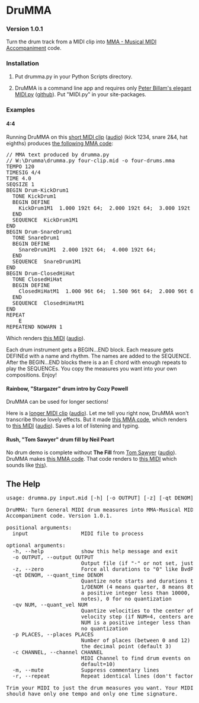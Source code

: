 # DruMMA
### Version 1.0.1

Turn the drum track from a MIDI clip into [MMA - Musical MIDI Accompaniment](https://mellowood.ca/mma/) code.

### Installation

1.  Put drumma.py in your Python Scripts directory.

2.  DruMMA is a command line app and requires only 
[Peter Billam's elegant MIDI.py](http://www.pjb.com.au/midi/free/MIDI.py)
([github](https://github.com/peterbillam/miditools/blob/master/MIDI.py)).
Put "MIDI.py" in your site-packages.

### Examples

#### 4:4
Running DruMMA on this [short MIDI clip](four-clip.mid) ([audio](four-clip.mp3))
 (kick 1234, snare 2&4, hat eighths)
produces [the following MMA code](four-drums.mma):

<pre>
// MMA text produced by drumma.py
// W:\Drumma\drumma.py four-clip.mid -o four-drums.mma
TEMPO 120
TIMESIG 4/4
TIME 4.0
SEQSIZE 1
BEGIN Drum-KickDrum1
  TONE KickDrum1
  BEGIN DEFINE
    KickDrum1M1  1.000 192t 64;  2.000 192t 64;  3.000 192t 64;  4.000 192t 64;
  END
  SEQUENCE  KickDrum1M1
END
BEGIN Drum-SnareDrum1
  TONE SnareDrum1
  BEGIN DEFINE
    SnareDrum1M1  2.000 192t 64;  4.000 192t 64;
  END
  SEQUENCE  SnareDrum1M1
END
BEGIN Drum-ClosedHiHat
  TONE ClosedHiHat
  BEGIN DEFINE
    ClosedHiHatM1  1.000 96t 64;  1.500 96t 64;  2.000 96t 64;  2.500 96t 64;  3.000 96t 64;  3.500 96t 64;  4.000 96t 64;  4.500 96t 64;
  END
  SEQUENCE  ClosedHiHatM1
END
REPEAT
    E
REPEATEND NOWARN 1
</pre>

Which renders [this MIDI](four-drums.mid) ([audio](four-drums.mp3)).

Each drum instrument gets a BEGIN...END block.  Each measure gets DEFINEd with a name and rhythm.  The names are added to the SEQUENCE.  After the BEGIN...END blocks there is a an E chord with enough repeats to play the SEQUENCEs.  You copy the measures you want into your own compositions.  Enjoy!

#### Rainbow, "Stargazer" drum intro by Cozy Powell

DruMMA can be used for longer sections!

Here is a [longer MIDI clip](stargazer-clip.mid) ([audio](stargazer-clip.mp3)).
Let me tell you right now, DruMMA won't transcribe those lovely effects.
But it made [this MMA code](stargazer-drums.mma),
which renders to [this MIDI](stargazer-drums.mid) ([audio](stargazer-drums.mp3)).
Saves a lot of listening and typing.

#### Rush, "Tom Sawyer" drum fill by Neil Peart

No drum demo is complete without **The Fill** from [Tom Sawyer](sawyer-clip.mid) ([audio](sawyer-clip.mp3)).
DruMMA makes [this MMA code](sawyer-drums.mma).
That code renders to [this MIDI](sawyer-drums.mid)
which sounds like [this](sawyer-drums.mp3)).

## The Help
<pre>
usage: drumma.py input.mid [-h] [-o OUTPUT] [-z] [-qt DENOM] [-qv NUM] [-p PLACES] [-c CHANNEL] [-m] [-r]

DruMMA: Turn General MIDI drum measures into MMA-Musical MIDI
Accompaniment code. Version 1.0.1.

positional arguments:
  input                 MIDI file to process

optional arguments:
  -h, --help            show this help message and exit
  -o OUTPUT, --output OUTPUT
                        Output file (if "-" or not set, just print the output)
  -z, --zero            Force all durations to "0" like BvdP does
  -qt DENOM, --quant_time DENOM
                        Quantize note starts and durations to the nearest
                        1/DENOM (4 means quarter, 8 means 8th, etc.). DENOM is
                        a positive integer less than 10000, default = 32 (32nd
                        notes), 0 for no quantization
  -qv NUM, --quant_vel NUM
                        Quantize velocities to the center of each NUM-width
                        velocity step (if NUM=4, centers are 2,6,10, etc.).
                        NUM is a positive integer less than 128, default = 0 =
                        no quantization
  -p PLACES, --places PLACES
                        Number of places (between 0 and 12) to include after
                        the decimal point (default 3)
  -c CHANNEL, --channel CHANNEL
                        MIDI Channel to find drum events on (0=all,
                        default=10)
  -m, --mute            Suppress commentary lines
  -r, --repeat          Repeat identical lines (don't factor)

Trim your MIDI to just the drum measures you want. Your MIDI clip
should have only one tempo and only one time signature.
</pre>
